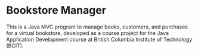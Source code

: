 # Bookstore Manager
This is a Java MVC program to manage books, customers, and purchases for a virtual bookstore, developed as a course project for the Java Application Development course at British Columbia Institute of Technology (BCIT). 
